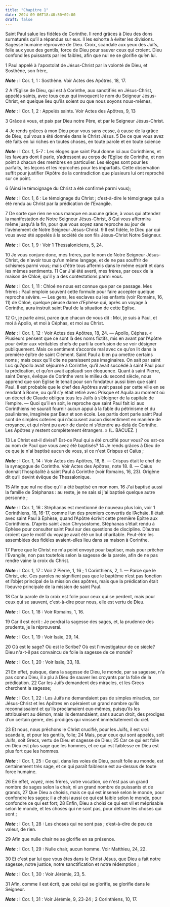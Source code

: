 ```yaml
---
title: "Chapitre 1"
date: 2024-09-06T18:40:50+02:00
draft: false
---
```



Saint Paul salue les fidèles de Corinthe.
Il rend grâces à Dieu des dons surnaturels qu’il a répandus sur eux.
Il les exhorte à éviter les divisions.
Sagesse humaine réprouvée de Dieu.
Croix, scandale aux yeux des Juifs, folie aux yeux des gentils, force de Dieu pour sauver ceux qui croient.
Dieu confond les puissants par les faibles, afin que nul ne se glorifie qu’en lui.


1 Paul appelé à l'apostolat de Jésus-Christ par la volonté de Dieu, et Sosthène, son frère,

***Note*** :  I Cor. 1, 1 : Sosthène. Voir Actes des Apôtres, 18, 17.

2 A l'Eglise de Dieu, qui est à Corinthe, aux sanctifiés en Jésus-Christ, appelés saints, avec tous ceux qui invoquent le nom du Seigneur Jésus-Christ, en quelque lieu qu'ils soient ou que nous soyons nous-mêmes,

***Note*** :  I Cor. 1, 2 : Appelés saints. Voir Actes des Apôtres, 9, 13

3 Grâce à vous, et paix par Dieu notre Père, et par le Seigneur Jésus-Christ.


4 Je rends grâces à mon Dieu pour vous sans cesse, à cause de la grâce de Dieu, qui vous a été donnée dans le Christ Jésus. 5 De ce que vous avez été faits en lui riches en toutes choses, en toute parole et en toute science

***Note*** :  I Cor. 1, 5-7 : Les éloges que saint Paul donne ici aux Corinthiens, et les faveurs dont il parle, s’adressent au corps de l’Eglise de Corinthe, et non point à chacun des membres en particulier. Les éloges sont pour les parfaits, les leçons et les reproches pour les imparfaits. Cette observation suffit pour justifier l’Apôtre de la contradiction que plusieurs lui ont reproché sur ce point.

6 (Ainsi le témoignage du Christ a été confirmé parmi vous);

***Note*** :  I Cor. 1, 6 : Le témoignage du Christ ; c’est-à-dire le témoignage qui a été rendu au Christ par la prédication de l’Evangile.

7 De sorte que rien ne vous manque en aucune grâce, à vous qui attendez la manifestation de Notre Seigneur Jésus-Christ, 8 Qui vous affermira même jusqu'à la fin, pour que vous soyez sans reproche au jour de l'avènement de Notre Seigneur Jésus-Christ. 9 Il est fidèle, le Dieu par qui vous avez été appelés à la société de son fils Jésus-Christ Notre Seigneur.

***Note*** :  I Cor. 1, 9 : Voir 1 Thessaloniciens, 5, 24.


10 Je vous conjure donc, mes frères, par le nom de Notre Seigneur Jésus-Christ, de n'avoir tous qu'un même langage, et de ne pas souffrir de schismes parmi vous; mais d'être tous affermis dans le même esprit et dans les mêmes sentiments. 11 Car J'ai été averti, mes frères, par ceux de la maison de Chloé, qu'il y a des contestations parmi vous.

***Note*** :  I Cor. 1, 11 : Chloé ne nous est connue que par ce passage. Mes frères : Paul emploie souvent cette formule pour faire accepter quelque reproche sévère. ― Les gens, les esclaves ou les enfants (voir Romains, 16, 11) de Chloé, quelque pieuse dame d’Ephèse qui, après un voyage à Corinthe, aura instruit saint Paul de la situation de cette Eglise.

12 Or, je parle ainsi, parce que chacun de vous dit : Moi, je suis à Paul, et moi à Apollo, et moi à Céphas, et moi au Christ.

***Note*** :  I Cor. 1, 12 : Voir Actes des Apôtres, 18, 24. ― Apollo, Céphas. « Plusieurs pensent que ce sont là des noms fictifs, mis en avant par l’Apôtre pour éviter aux véritables chefs de parti la confusion de se voir désigner publiquement. Mais ce sentiment s’accorde mal avec ce qu’on lit dans la première épître de saint Clément. Saint Paul a bien pu omettre certains noms ; mais ceux qu’il cite ne paraissent pas imaginaires. On sait par saint Luc qu’Apollo avait séjourné à Corinthe, qu’il avait succédé à saint Paul pour la prédication, et qu’on avait applaudi son éloquence. Quant à saint Pierre, saint Denys, évêque de Corinthe vers le milieu du second siècle, nous apprend que son Eglise le tenait pour son fondateur aussi bien que saint Paul. Il est probable que le chef des Apôtres avait passé par cette ville en se rendant à Rome, ou qu’il s’y était retiré avec Prisque et Aquila au moment où un décret de Claude obligea tous les Juifs à s’éloigner de la capitale de l’empire. ― Quoi qu’il en soit, le reproche que
saint Paul fait ici aux Corinthiens ne saurait fournir aucun appui à la fable du pétrinisme et du paulinisme, imaginée par Baur et son école. Les partis dont parle saint Paul sont de simples coteries qui n’accusent aucun dissentiment en manière de croyance, et qui n’ont pu avoir de durée ni s’étendre au-delà de Corinthe. Les Apôtres y restent complètement étrangers. » (L. BACUEZ. )

13 Le Christ est-il divisé? Est-ce Paul qui a été crucifié pour vous? ou est-ce au nom de Paul que vous avez été baptisés? 14 Je rends grâces à Dieu de ce que je n'ai baptisé aucun de vous, si ce n'est Crispus et Caïus ;

***Note*** :  I Cor. 1, 14 : Voir Actes des Apôtres, 18, 8. ― Crispus était le chef de la synagogue de Corinthe. Voir Actes des Apôtres, note 18. 8. ― Caïus donnait l’hospitalité à saint Paul à Corinthe (voir Romains, 16, 23). Origène dit qu’il devint évêque de Thessalonique.

15 Afin que nul ne dise qu'il a été baptisé en mon nom. 16 J'ai baptisé aussi la famille de Stéphanas : au reste, je ne sais si j'ai baptisé quelque autre personne ;

***Note*** :  I Cor. 1, 16 : Stéphanas est mentionné de nouveau plus loin, voir 1 Corinthiens, 16, 16-17, comme l’un des premiers convertis de l’Achaïe. Il était avec saint Paul à Ephèse, quand l’Apôtre écrivit cette première Epître aux Corinthiens. D’après saint Jean Chrysostome, Stéphanas s’était rendu à Ephèse pour consulter saint Paul sur des questions de discipline. D’autres croient que le motif du voyage avait été un but charitable. Peut-être les assemblées des fidèles avaient-elles lieu dans sa maison à Corinthe.


17 Parce que le Christ ne m'a point envoyé pour baptiser, mais pour prêcher l'Evangile, non pas toutefois selon la sagesse de la parole, afin de ne pas rendre vaine la croix du Christ.

***Note*** :  I Cor. 1, 17 : Voir 2 Pierre, 1, 16 ; 1 Corinthiens, 2, 1. ― Parce que le Christ, etc. Ces paroles ne signifient pas que le baptême n’est pas fonction et l’objet principal de la mission des apôtres, mais que la prédication était l’oeuvre principale de la mission de saint Paul.

18 Car la parole de la croix est folie pour ceux qui se perdent, mais pour ceux qui se sauvent, c'est-à-dire pour nous, elle est vertu de Dieu.

***Note*** :  I Cor. 1, 18 : Voir Romains, 1, 16.

19 Car il est écrit : Je perdrai la sagesse des sages, et, la prudence des prudents, je la réprouverai.

***Note*** :  I Cor. 1, 19 : Voir Isaïe, 29, 14.

20 Où est le sage? Où est le Scribe? Où est l'investigateur de ce siècle? Dieu n'a-t-il pas convaincu de folie la sagesse de ce monde?

***Note*** :  I Cor. 1, 20 : Voir Isaïe, 33, 18.

21 En effet, puisque, dans la sagesse de Dieu, le monde, par sa sagesse, n'a pas connu Dieu, il a plu à Dieu de sauver les croyants par la folie de la prédication. 22 Car les Juifs demandent des miracles, et les Grecs cherchent la sagesse;

***Note*** :  I Cor. 1, 22 : Les Juifs ne demandaient pas de simples miracles, car Jésus-Christ et les Apôtres en opéraient un grand nombre qu’ils reconnaissaient et qu’ils proclamaient eux-mêmes, puisqu’ils les attribuaient au démon, mais ils demandaient, sans aucun droit, des prodiges d’un certain genre, des prodiges qui vinssent immédiatement du ciel.

23 Et nous, nous prêchons le Christ crucifié, pour les Juifs, il est vrai scandale, et pour les gentils, folie; 24 Mais, pour ceux qui sont appelés, soit Juifs, soit Grecs, vertu de Dieu et sagesse de Dieu; 25 Car ce qui est folie en Dieu est plus sage que les hommes, et ce qui est faiblesse en Dieu est plus fort que les hommes.

***Note*** :  I Cor. 1, 25 : Ce qui, dans les voies de Dieu, paraît folie au monde, est certainement très sage, et ce qui paraît faiblesse est au-dessus de toute force humaine.


26 En effet, voyez, mes frères, votre vocation, ce n'est pas un grand nombre de sages selon la chair, ni un grand nombre de puissants et de grands, 27 Que Dieu a choisis, mais ce qui est insensé selon le monde, pour confondre les sages; il a choisi aussi ce qui est faible selon le monde, pour confondre ce qui est fort; 28 Enfin, Dieu a choisi ce qui est vil et méprisable selon le monde, et les choses qui ne sont pas, pour détruire les choses qui sont ;

***Note*** :  I Cor. 1, 28 : Les choses qui ne sont pas ; c’est-à-dire de peu de valeur, de rien.

29 Afin que nulle chair ne se glorifie en sa présence.

***Note*** :  I Cor. 1, 29 : Nulle chair, aucun homme. Voir Matthieu, 24, 22.

30 Et c'est par lui que vous êtes dans le Christ Jésus, que Dieu a fait notre sagesse, notre justice, notre sanctification et notre rédemption ;

***Note*** :  I Cor. 1, 30 : Voir Jérémie, 23, 5.

31 Afin, comme il est écrit, que celui qui se glorifie, se glorifie dans le Seigneur.

***Note*** :  I Cor. 1, 31 : Voir Jérémie, 9, 23-24 ; 2 Corinthiens, 10, 17.

